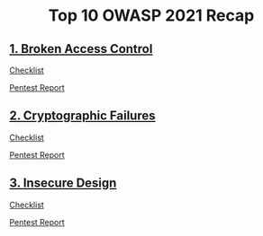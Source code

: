 <div align='center'>

# **Top 10 OWASP 2021 Recap**

</div>

## **[1. Broken Access Control](./Broken%20Access%20Control/)**

[Checklist](./Broken%20Access%20Control/README.md)

[Pentest Report](./Broken%20Access%20Control/Pentest%20Report.md)

## **[2. Cryptographic Failures](./Cryptographic%20Failures/)**

[Checklist](./Cryptographic%20Failures/README.md)

[Pentest Report](./Cryptographic%20Failures/Pentest%20Report.md)

## **[3. Insecure Design](./Insecure%20Design/)**

[Checklist](./Insecure%20Design/README.md)

[Pentest Report](./Insecure%20Design/Pentest%20Report.md)